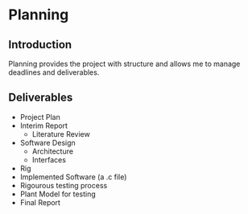 # Planning
## Introduction
Planning provides the project with structure and allows me to manage deadlines and deliverables.

## Deliverables

- Project Plan
- Interim Report
    - Literature Review
- Software Design
    - Architecture
    - Interfaces
- Rig
- Implemented Software (a .c file)
- Rigourous testing process
- Plant Model for testing
- Final Report


